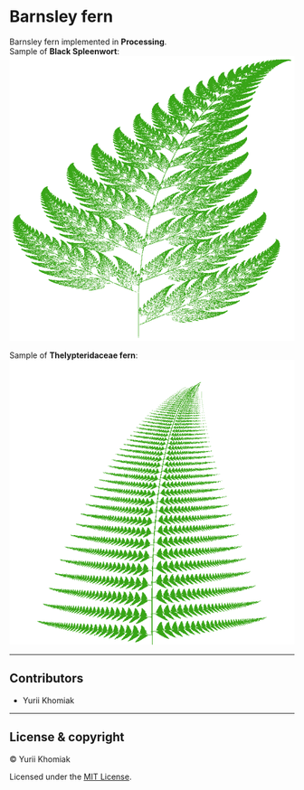 ﻿# Barnsley fern

Barnsley fern implemented in **Processing**. <br />
Sample of **Black Spleenwort**: <br />
![Sample of Black Spleenwort](snapshots/black_spleenwort_fern_sample.png) <br />

Sample of **Thelypteridaceae fern**: <br />
![Sample of Thelypteridaceae fern](snapshots/thelypteridaceae_fern_sample.png)

---

## Contributors

- Yurii Khomiak

---

## License & copyright

© Yurii Khomiak

Licensed under the [MIT License](LICENSE).